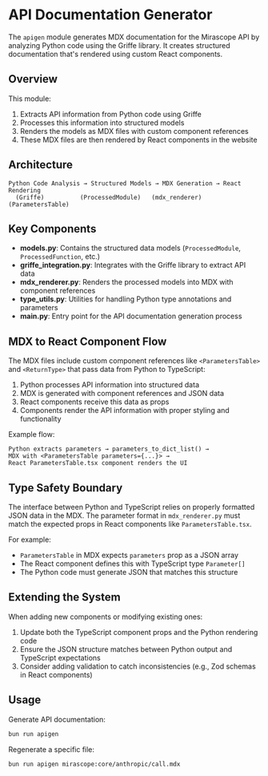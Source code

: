 # API Documentation Generator

The `apigen` module generates MDX documentation for the Mirascope API by analyzing Python code using the Griffe library. It creates structured documentation that's rendered using custom React components.

## Overview

This module:
1. Extracts API information from Python code using Griffe
2. Processes this information into structured models
3. Renders the models as MDX files with custom component references
4. These MDX files are then rendered by React components in the website

## Architecture

```
Python Code Analysis → Structured Models → MDX Generation → React Rendering
  (Griffe)          (ProcessedModule)   (mdx_renderer)    (ParametersTable)
```

## Key Components

- **models.py**: Contains the structured data models (`ProcessedModule`, `ProcessedFunction`, etc.)
- **griffe_integration.py**: Integrates with the Griffe library to extract API data
- **mdx_renderer.py**: Renders the processed models into MDX with component references
- **type_utils.py**: Utilities for handling Python type annotations and parameters
- **main.py**: Entry point for the API documentation generation process

## MDX to React Component Flow

The MDX files include custom component references like `<ParametersTable>` and `<ReturnType>` that pass data from Python to TypeScript:

1. Python processes API information into structured data
2. MDX is generated with component references and JSON data
3. React components receive this data as props
4. Components render the API information with proper styling and functionality

Example flow:
```
Python extracts parameters → parameters_to_dict_list() → 
MDX with <ParametersTable parameters={...}> → 
React ParametersTable.tsx component renders the UI
```

## Type Safety Boundary

The interface between Python and TypeScript relies on properly formatted JSON data in the MDX. The parameter format in `mdx_renderer.py` must match the expected props in React components like `ParametersTable.tsx`.

For example:
- `ParametersTable` in MDX expects `parameters` prop as a JSON array
- The React component defines this with TypeScript type `Parameter[]`
- The Python code must generate JSON that matches this structure

## Extending the System

When adding new components or modifying existing ones:

1. Update both the TypeScript component props and the Python rendering code
2. Ensure the JSON structure matches between Python output and TypeScript expectations
3. Consider adding validation to catch inconsistencies (e.g., Zod schemas in React components)

## Usage

Generate API documentation:
```bash
bun run apigen
```

Regenerate a specific file:
```bash
bun run apigen mirascope:core/anthropic/call.mdx
```
